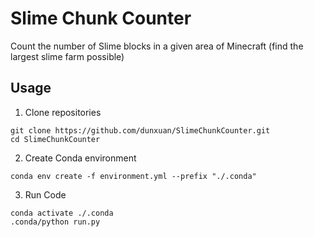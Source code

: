 # Slime Chunk Counter

Count the number of Slime blocks in a given area of Minecraft (find the largest slime farm possible)

## Usage

1. Clone repositories

```shell
git clone https://github.com/dunxuan/SlimeChunkCounter.git
cd SlimeChunkCounter
```

2. Create Conda environment

```shell
conda env create -f environment.yml --prefix "./.conda"
```

3. Run Code

```shell
conda activate ./.conda
.conda/python run.py
```